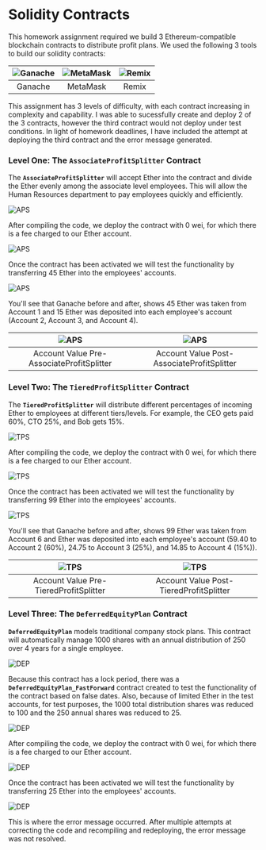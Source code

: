 # Solidity Contracts

This homework assignment required we build 3 Ethereum-compatible blockchain contracts to distribute profit plans. We used the following 3 tools to build our solidity contracts: 

|![Ganache](./Images/GanacheLogo.png "Ganache") | ![MetaMask](./Images/MetaMaskLogo.png "MetaMask")| ![Remix](./Images/RemixLogo.png "Remix")|
|:---:|:---:|:---:|
| Ganache | MetaMask | Remix |

This assignment has 3 levels of difficulty, with each contract increasing in complexity and capability. I was able to sucessfully create and deploy 2 of the 3 contracts, however the third contract would not deploy under test conditions. In light of homework deadlines, I have included the attempt at deploying the third contract and the error message generated.

### Level One: The `AssociateProfitSplitter` Contract

The **`AssociateProfitSplitter`** will accept Ether into the contract and divide the Ether evenly among the associate level employees. This will allow the Human Resources department to pay employees quickly and efficiently.

![APS](./Images/AssociateProfitSplitter.png "Associate Profit Splitter")

After compiling the code, we deploy the contract with 0 wei, for which there is a fee charged to our Ether account.

![APS](./Images/predeployAssociateProfitSplitter.png "PreDeploy Associate Profit Splitter")

Once the contract has been activated we will test the functionality by transferring 45 Ether into the employees' accounts.

![APS](./Images/deployAssociateProfitSplitter.png "Associate Profit Splitter")

You'll see that Ganache before and after, shows 45 Ether was taken from Account 1 and 15 Ether was deposited into each employee's account (Account 2, Account 3, and Account 4).

|![APS](./Images/Ganache_preAssociateProfitSplitter.png "Ganache Pre-AssociateProfitSplitter")|![APS](./Images/Ganache_postAssociateProfitSplitter.png "Ganache Post-AssociateProfitSplitter")|
|:---:|:---:|
| Account Value Pre-AssociateProfitSplitter | Account Value Post-AssociateProfitSplitter |


### Level Two: The `TieredProfitSplitter` Contract

The **`TieredProfitSplitter`** will distribute different percentages of incoming Ether to employees at different tiers/levels. For example, the CEO gets paid 60%, CTO 25%, and Bob gets 15%.

![TPS](./Images/TieredProfitSplitter.png "Tiered Profit Splitter")

After compiling the code, we deploy the contract with 0 wei, for which there is a fee charged to our Ether account.

![TPS](./Images/predeployTieredProfitSplitter.png "PreDeploy Tiered Profit Splitter")

Once the contract has been activated we will test the functionality by transferring 99 Ether into the employees' accounts.

![TPS](./Images/deployTieredProfitSplitter.png "Tiered Profit Splitter")

You'll see that Ganache before and after, shows 99 Ether was taken from Account 6 and Ether was deposited into each employee's account (59.40 to Account 2 (60%), 24.75 to Account 3 (25%), and 14.85 to Account 4 (15%)).

|![TPS](./Images/Ganache_preTieredProfitSplitter.png "Ganache Pre-TieredProfitSplitter")|![TPS](./Images/Ganache_postTieredProfitSplitter.png "Ganache Post-TieredProfitSplitter")|
|:---:|:---:|
| Account Value Pre-TieredProfitSplitter | Account Value Post-TieredProfitSplitter |


### Level Three: The `DeferredEquityPlan` Contract

**`DeferredEquityPlan`** models traditional company stock plans. This contract will automatically manage 1000 shares with an annual distribution of 250 over 4 years for a single employee.

![DEP](./Images/DeferredEquityPlan.png "Deferred Equity Plan")

Because this contract has a lock period, there was a **`DeferredEquityPlan_FastForward`** contract created to test the functionality of the contract based on false dates. Also, because of limited Ether in the test accounts, for test purposes, the 1000 total distribution shares was reduced to 100 and the 250 annual shares was reduced to 25.

![DEP](./Images/DeferredEquityPlan_FastForward.png "Test Deferred Equity Plan")

After compiling the code, we deploy the contract with 0 wei, for which there is a fee charged to our Ether account.

![DEP](./Images/predeployFastForward.png "PreDeploy DeferredEquityPlan FastForward")

Once the contract has been activated we will test the functionality by transferring 25 Ether into the employees' accounts.

![DEP](./Images/Error_FastForward100.png "Error DeferredEquityPlan FastForward")

This is where the error message occurred. After multiple attempts at correcting the code and recompiling and redeploying, the error message was not resolved.